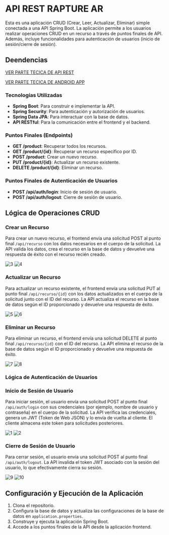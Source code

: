 # API REST RAPTURE AREsta es una aplicación CRUD (Crear, Leer, Actualizar, Eliminar) simple conectada a una API Spring Boot. La aplicación permite a los usuarios realizar operaciones CRUD en un recurso a través de puntos finales de API. Además, incluye funcionalidades para autenticación de usuarios (inicio de sesión/cierre de sesión).## Deendencias[VER PARTE TECICA DE API REST](https://github.com/eXdesy/ApiRestRaptureAR/blob/master/ApiRestRaptureAR/readme.md)[VER PARTE TECICA DE ANDROID APP](https://github.com/eXdesy/ApiRestRaptureAR/blob/master/RaptureAR/readme.md)### Tecnologías Utilizadas- **Spring Boot**: Para construir e implementar la API.- **Spring Security**: Para autenticación y autorización de usuarios.- **Spring Data JPA**: Para interactuar con la base de datos.- **API RESTful**: Para la comunicación entre el frontend y el backend.### Puntos Finales (Endpoints)- **GET /product**: Recuperar todos los recursos.- **GET /product/{id}**: Recuperar un recurso específico por ID.- **POST /product**: Crear un nuevo recurso.- **PUT /product/{id}**: Actualizar un recurso existente.- **DELETE /product/{id}**: Eliminar un recurso.### Puntos Finales de Autenticación de Usuarios- **POST /api/auth/login**: Inicio de sesión de usuario.- **POST /api/auth/logout**: Cierre de sesión de usuario.## Lógica de Operaciones CRUD### Crear un RecursoPara crear un nuevo recurso, el frontend envía una solicitud POST al punto final `/api/recurso` con los datos necesarios en el cuerpo de la solicitud. La API valida los datos, crea el recurso en la base de datos y devuelve una respuesta de éxito con el recurso recién creado.![3](https://github.com/eXdesy/ApiRestRaptureAR/blob/master/img/3.jpg)![4](https://github.com/eXdesy/ApiRestRaptureAR/blob/master/img/4.jpg)### Actualizar un RecursoPara actualizar un recurso existente, el frontend envía una solicitud PUT al punto final `/api/recurso/{id}` con los datos actualizados en el cuerpo de la solicitud junto con el ID del recurso. La API actualiza el recurso en la base de datos según el ID proporcionado y devuelve una respuesta de éxito.![5](https://github.com/eXdesy/ApiRestRaptureAR/blob/master/img/5.jpg)![6](https://github.com/eXdesy/ApiRestRaptureAR/blob/master/img/6.jpg)### Eliminar un RecursoPara eliminar un recurso, el frontend envía una solicitud DELETE al punto final `/api/recurso/{id}` con el ID del recurso. La API elimina el recurso de la base de datos según el ID proporcionado y devuelve una respuesta de éxito.![7](https://github.com/eXdesy/ApiRestRaptureAR/blob/master/img/7.jpg)![8](https://github.com/eXdesy/ApiRestRaptureAR/blob/master/img/8.jpg)### Lógica de Autenticación de Usuarios### Inicio de Sesión de UsuarioPara iniciar sesión, el usuario envía una solicitud POST al punto final `/api/auth/login` con sus credenciales (por ejemplo, nombre de usuario y contraseña) en el cuerpo de la solicitud. La API verifica las credenciales, genera un JWT (Token de Web JSON) y lo envía de vuelta al cliente. El cliente almacena este token para solicitudes posteriores.![1](https://github.com/eXdesy/ApiRestRaptureAR/blob/master/img/1.jpg)![2](https://github.com/eXdesy/ApiRestRaptureAR/blob/master/img/2.jpg)### Cierre de Sesión de UsuarioPara cerrar sesión, el usuario envía una solicitud POST al punto final `/api/auth/logout`. La API invalida el token JWT asociado con la sesión del usuario, lo que efectivamente cierra su sesión.![9](https://github.com/eXdesy/ApiRestRaptureAR/blob/master/img/9.jpg)![10](https://github.com/eXdesy/ApiRestRaptureAR/blob/master/img/10.jpg)## Configuración y Ejecución de la Aplicación1. Clona el repositorio.2. Configura la base de datos y actualiza las configuraciones de la base de datos en `application.properties`.3. Construye y ejecuta la aplicación Spring Boot.4. Accede a los puntos finales de la API desde la aplicación frontend.